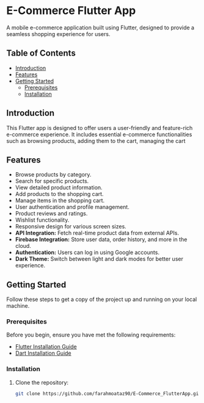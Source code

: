 # E-Commerce Flutter App

A mobile e-commerce application built using Flutter, designed to provide a seamless shopping experience for users.


## Table of Contents

- [Introduction](#introduction)
- [Features](#features)
- [Getting Started](#getting-started)
  - [Prerequisites](#prerequisites)
  - [Installation](#installation)


## Introduction

This Flutter app is designed to offer users a user-friendly and feature-rich e-commerce experience. It includes essential e-commerce functionalities such as browsing products, adding them to the cart, managing the cart

## Features

- Browse products by category.
- Search for specific products.
- View detailed product information.
- Add products to the shopping cart.
- Manage items in the shopping cart.
- User authentication and profile management.
- Product reviews and ratings.
- Wishlist functionality.
- Responsive design for various screen sizes.
- **API Integration:** Fetch real-time product data from external APIs.
- **Firebase Integration:** Store user data, order history, and more in the cloud.
- **Authentication:** Users can log in using Google accounts.
- **Dark Theme:** Switch between light and dark modes for better user experience.

## Getting Started

Follow these steps to get a copy of the project up and running on your local machine.

### Prerequisites

Before you begin, ensure you have met the following requirements:

- [Flutter Installation Guide](https://flutter.dev/docs/get-started/install)
- [Dart Installation Guide](https://dart.dev/get-dart)

### Installation

1. Clone the repository:

   ```bash
   git clone https://github.com/farahmoataz90/E-Commerce_FlutterApp.git
